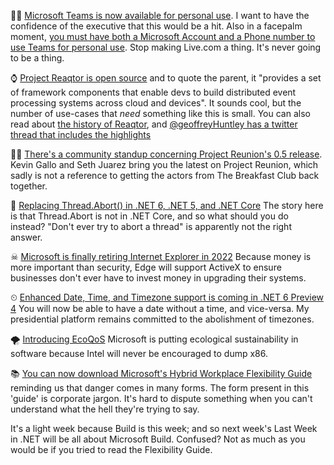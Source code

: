 🙅‍♂️ [Microsoft Teams is now available for personal use](https://twitter.com/MicrosoftTeams/status/1394278227124830210?s=20).   I want to have the confidence of the executive that this would be a hit.  Also in a facepalm moment, [you must have both a Microsoft Account and a Phone number to use Teams for personal use](https://twitter.com/MicrosoftTeams/status/1394671292171890689?s=20).  Stop making Live.com a thing. It's never going to be a thing.

⌚ [Project Reaqtor is open source](https://twitter.com/dotnetfdn/status/1394671843169144833?s=20) and to quote the parent, it "provides a set of framework components that enable devs to build distributed event processing systems across cloud and devices".  It sounds cool, but the number of use-cases that *need* something like this is small. You can also read about [the history of Reaqtor](https://reaqtive.net/#a-little-history-of-reaqtor), and [@geoffreyHuntley has a twitter thread that includes the highlights](https://twitter.com/GeoffreyHuntley/status/1394658887396069383?s=20)

🥓🥞 [There's a community standup concerning Project Reunion's 0.5 release](https://channel9.msdn.com/Shows/App-Development-Community-Standup/App-Development-Community-Standup-Project-Reunion-05-Release). Kevin Gallo and Seth Juarez bring you the latest on Project Reunion, which sadly is not a reference to getting the actors from The Breakfast Club back together.

🚫 [Replacing Thread.Abort() in .NET 6, .NET 5, and .NET Core](https://blog.ndepend.com/on-replacing-thread-abort-in-net-6-net-5-and-net-core/) The story here is that Thread.Abort is not in .NET Core, and so what should you do instead? "Don't ever try to abort a thread" is apparently not the right answer.

☠ [Microsoft is finally retiring Internet Explorer in 2022](https://www.theverge.com/2021/5/19/22443997/microsoft-internet-explorer-end-of-support-date) Because money is more important than security, Edge will support ActiveX to ensure businesses don't ever have to invest money in upgrading their systems.  

⏲ [Enhanced Date, Time, and Timezone support is coming in .NET 6 Preview 4](https://github.com/dotnet/core/issues/6098#issuecomment-840815510) You will now be able to have a date without a time, and vice-versa.  My presidential platform remains committed to the abolishment of timezones.

🌪 [Introducing EcoQoS](https://devblogs.microsoft.com/sustainable-software/introducing-ecoqos/) Microsoft is putting ecological sustainability in software because Intel will never be encouraged to dump x86.

📚 [You can now download Microsoft's Hybrid Workplace Flexibility Guide](https://clouddamcdnprodep.azureedge.net/gdc/gdcNr7VEG/original) reminding us that danger comes in many forms. The form present in this 'guide' is corporate jargon.  It's hard to dispute something when you can't understand what the hell they're trying to say.

It's a light week because Build is this week; and so next week's Last Week in .NET will be all about Microsoft Build.  Confused?  Not as much as you would be if you tried to read the Flexibility Guide.



